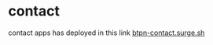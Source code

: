 # contact

contact apps has deployed in this link [btpn-contact.surge.sh](https://btpn-contact.surge.sh/)